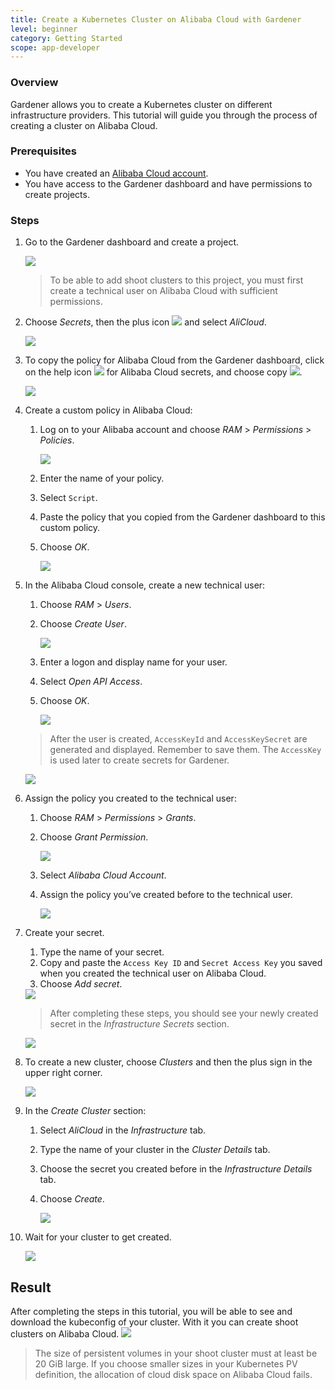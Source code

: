 ```yaml
---
title: Create a Kubernetes Cluster on Alibaba Cloud with Gardener
level: beginner
category: Getting Started
scope: app-developer
---
```


### Overview

Gardener allows you to create a Kubernetes cluster on different infrastructure providers. This tutorial will guide you through the process of creating a cluster on Alibaba Cloud.

### Prerequisites

- You have created an [Alibaba Cloud account](https://www.alibabacloud.com).
- You have access to the Gardener dashboard and have permissions to create projects.

### Steps

1. Go to the Gardener dashboard and create a project.

     <img src="images/new-gardener-project.png">

    > To be able to add shoot clusters to this project, you must first create a technical user on Alibaba Cloud with sufficient permissions.

1. Choose *Secrets*, then the plus icon <img src="images/plus-icon.png"> and select *AliCloud*.

    <img src="images/alicloud-create-secret.png">

1. To copy the policy for Alibaba Cloud from the Gardener dashboard, click on the help icon <img src="images/help-icon.png"> for Alibaba Cloud secrets, and choose copy <img src="images/copy-icon.png">.

    <img src="images/alicloud-copy-policy.png">

1. Create a custom policy in Alibaba Cloud:
     1. Log on to your Alibaba account and choose *RAM* \> *Permissions* \> *Policies*. 

          <img src="images/alicloud-create-policy.png">

     1. Enter the name of your policy.
     1. Select `Script`.
     1. Paste the policy that you copied from the Gardener dashboard to this custom policy.
     1. Choose *OK*.

          <img src="images/alicloud-paste-policy.png">

1. In the Alibaba Cloud console, create a new technical user:
     1. Choose *RAM* \> *Users*.
     1. Choose *Create User*.

          <img src="images/alicloud-create-user.png">

     1. Enter a logon and display name for your user.
     1. Select *Open API Access*.
     1. Choose *OK*.

          <img src="images/alicloud-input-user.png">

     > After the user is created, `AccessKeyId` and `AccessKeySecret` are generated and displayed. Remember to save them. The `AccessKey` is used later to create secrets for Gardener.

     <img src="images/alicloud-user-created.png">
      
1. Assign the policy you created to the technical user:
     1. Choose *RAM* \> *Permissions* \> *Grants*.
     1. Choose *Grant Permission*.

          <img src="images/alicloud-grant-permission.png">

     1. Select *Alibaba Cloud Account*. 
     1. Assign the policy you’ve created before to the technical user.

          <img src="images/alicloud-assign-policy.png">

1. Create your secret.

    1. Type the name of your secret.
    1. Copy and paste the `Access Key ID` and `Secret Access Key` you saved when you created the technical user on Alibaba Cloud.
    1. Choose *Add secret*.
    <img src="images/alicloud-create-secret-1.png">

    >After completing these steps, you should see your newly created secret in the *Infrastructure Secrets* section.

    <img src="images/alicloud-create-secret-2.png">

1. To create a new cluster, choose *Clusters* and then the plus sign in the upper right corner.

    <img src="images/alicloud-new-cluster.png">

1. In the *Create Cluster* section:
    1. Select *AliCloud* in the *Infrastructure* tab.
    1. Type the name of your cluster in the *Cluster Details* tab.
    1. Choose the secret you created before in the *Infrastructure Details* tab.
    1. Choose *Create*.

          <img src="images/alicloud-create-cluster.png">

1. Wait for your cluster to get created.
    
     <img src="images/alicloud-processing-cluster.png">

## Result

After completing the steps in this tutorial, you will be able to see and download the kubeconfig of your cluster. With it you can create shoot clusters on Alibaba Cloud.
     <img src="images/alicloud-kubeconfig.png">

> The size of persistent volumes in your shoot cluster must at least be 20 GiB large. If you choose smaller sizes in your Kubernetes PV definition, the allocation of cloud disk space on Alibaba Cloud fails.